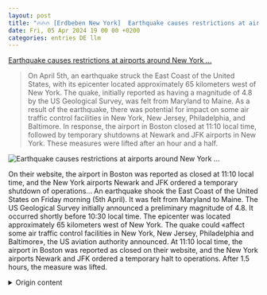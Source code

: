 ```yaml
---
layout: post
title: "🔥🔥🔥 [Erdbeben New York]  Earthquake causes restrictions at airports around New York ..."
date: Fri, 05 Apr 2024 19 00 00 +0200
categories: entries DE llm
---
```

[ Earthquake causes restrictions at airports around New York ...](https://www.aerotelegraph.com/flughaefen-um-new-york-nach-erdbeben-mit-einschraenkungen)

> On April 5th, an earthquake struck the East Coast of the United States, with its epicenter located approximately 65 kilometers west of New York. The quake, initially reported as having a magnitude of 4.8 by the US Geological Survey, was felt from Maryland to Maine. As a result of the earthquake, there was potential for impact on some air traffic control facilities in New York, New Jersey, Philadelphia, and Baltimore. In response, the airport in Boston closed at 11:10 local time, followed by temporary shutdowns at Newark and JFK airports in New York. These measures were lifted after an hour and a half.

![ Earthquake causes restrictions at airports around New York ...](https://cdn.aerotelegraph.com/production/uploads/2023/11/ticker-usa.png)

 On their website, the airport in Boston was reported as closed at 11:10 local time, and the New York airports Newark and JFK ordered a temporary shutdown of operations...
An earthquake shook the East Coast of the United States on Friday morning (5th April). It was felt from Maryland to Maine. The US Geological Survey initially announced a preliminary magnitude of 4.8. It occurred shortly before 10:30 local time. The epicenter was located approximately 65 kilometers west of New York.
The quake could «affect some air traffic control facilities in New York, New Jersey, Philadelphia and Baltimore», the US aviation authority announced. At 11:10 local time, the airport in Boston was reported as closed on their website, and the New York airports Newark and JFK ordered a temporary halt to operations. After 1.5 hours, the measure was lifted.

<details>
  <summary>Origin content</summary>
  ---
layout: post
title: "🔥🔥🔥 [Erdbeben New York] Erdbeben sorgt bei Flughäfen um New York für Einschränkungen ..."
date: Fri, 05 Apr 2024 19:00:00 +0200
categories: entries DE
---
[Erdbeben sorgt bei Flughäfen um New York für Einschränkungen ...](https://www.aerotelegraph.com/flughaefen-um-new-york-nach-erdbeben-mit-einschraenkungen)

![Erdbeben sorgt bei Flughäfen um New York für Einschränkungen ...](https://cdn.aerotelegraph.com/production/uploads/2023/11/ticker-usa.png)

Auf ihrer Webseite wurde um 11:10 Uhr Ortszeit der Flughafen Boston als geschlossen angegeben, die New Yorker Flughäfen Newark und JFK verordneten einen ...

Ein Erdbeben hat am Freitagmorgen (5. April) die Ostküste der Vereinigten Staaten erschüttert. Es war von Maryland bis Maine zu spüren. Der US Geological Survey h gab die Stärke vorläufig mit 4,8 an. Es ereignete sich kurz vor 10:30 Uhr Ortszeit. Das Epizentrum lag rund 65 Kilometer westlich von New York.

Das Beben könne «einige Flugsicherungseinrichtungen in New York, New Jersey, Philadelphia und Baltimore beeinträchtigen», teilte die Luftfahrtbehörde der USA mit. Auf ihrer Webseite wurde um 11:10 Uhr Ortszeit der Flughafen Boston als geschlossen angegeben, die New Yorker Flughäfen Newark und JFK verordneten einen vorübergehenden Betriebsstopp. Nach 1,5 Stunden wurde die Maßnahme aufgehoben.


</details>
